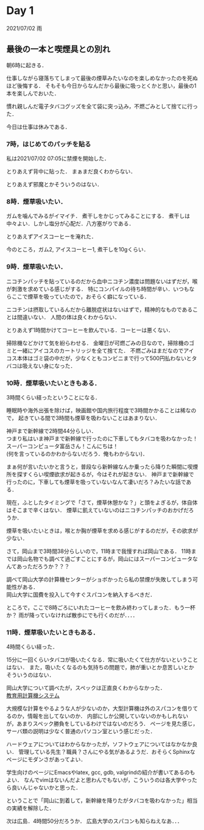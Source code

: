 # Day 1

2021/07/02 雨

## 最後の一本と喫煙具との別れ
朝6時に起きる．

仕事しながら寝落ちてしまって最後の煙草みたいなのを楽しめなかったのを死ぬほど後悔する．
そもそも今日からなんだから最後に吸っとくかと思い，最後の1本を楽しんでおいた．

慣れ親しんだ電子タバコグッズを全て袋に突っ込み，不燃ごみとして捨てに行った．

今日は仕事は休みである．

### 7時，はじめてのパッチを貼る

私は2021/07/02 07:05に禁煙を開始した．

とりあえず背中に貼った．
まぁまだ良くわからない．

とりあえず邪魔とかそういうのはない．

### 8時．煙草吸いたい．

ガムを噛んでみるがイマイチ．
煮干しをかじってみることにする．
煮干しは中々よい．しかし塩分が心配だ．八方塞がりである．

とりあえずアイスコーヒーを淹れた．

今のところ，ガム2, アイスコーヒー1, 煮干しを10gくらい．

### 9時．煙草吸いたい．
ニコチンパッチを貼っているのだから血中ニコチン濃度は問題ないはずだが，喉が刺激を求めている感じがする．
特にコンパイルの待ち時間が辛い．いつもならここで煙草を吸っていたので，おそらく癖になっている．

ニコチンは摂取しているんだから離脱症状はないはずで，精神的なものであることは間違いない．
人間の体は良くわからない．

とりあえず1時間かけてコーヒーを飲んでいる．コーヒーは悪くない．

掃除機などかけて気を紛らわせる．
金曜日が可燃ごみの日なので，掃除機のゴミと一緒にアイコスのカートリッジを全て捨てた．
不燃ごみはまだなのでアイコス本体はゴミ袋の中だが，少なくともコンビニまで行って500円払わないとタバコは吸えない身になった．

### 10時．煙草吸いたいときもある．
3時間くらい経ったということになる．

睡眠時や海外出張を除けば，映画館や国内旅行程度で3時間かかることは稀なので，
起きている間で3時間も煙草を吸わないことはあまりない．

神戸まで新幹線で2時間44分らしい．\
つまり私はいま神戸まで新幹線で行ったのに下車してもタバコを吸わなかった！ \
スーパーコンピュータ富岳さん！こんにちは！ \
(何を言っているのかわからないだろう．俺もわからない)．

まぁ何が言いたいかと言うと，普段なら新幹線なんか乗ったら降りた瞬間に喫煙所を探すくらい喫煙欲求が起きるが，今はそれが起きない．
神戸まで新幹線で行ったのに，下車しても煙草を吸っていないなんて凄いだろ？みたいな話である．

現在，ふとしたタイミングで「さて，煙草休憩かな？」と頭をよぎるが，体自体はそこまで辛くはない．
煙草に飢えていないのはニコチンパッチのおかげだろうか．

煙草を吸いたいときは，喉とか胸が煙草を求める感じがするのだが，その欲求が少ない．

さて，岡山まで3時間38分らしいので，11時まで我慢すれば岡山である．
11時までは岡山名物でも調べて過ごすことにするが，岡山にはスーパーコンピュータなんてあっただろうか？？？

調べて岡山大学の計算機センターがショボかったら私の禁煙が失敗してしまう可能性がある．\
岡山大学に国費を投入して今すぐスパコンを納入するべきだ．

ところで，ここで8時ごろにいれたコーヒーを飲み終わってしまった．もう一杯か？
雨が降っていなければ散歩にでも行くのだが．．．．

### 11時．煙草吸いたいときもある．
4時間くらい経った．

15分に一回くらいタバコが吸いたくなる．常に吸いたくて仕方がないということはない．
また，吸いたくなるのも気持ちの問題で，肺が重いとか息苦しいとかそういうのはない．

岡山大学について調べたが，スペックは正直良くわからなかった．\
[教育用計算機システム](http://www.edu.cs.okayama-u.ac.jp/info/edusys/)

大規模な計算をやるような人が少ないのか，大型計算機は外のスパコンを借りてるのか，情報を出してないのか．
内部にしか公開していないのかもしれないが，あまりスペック勝負をしているわけではないのだろう．
ページを見た感じ，サーバ類の説明は少なく普通のパソコン室という感じだった．

ハードウェアについてはわからなかったが，ソフトウェアについてはなかなか良い．
管理している先生？職員？さんにやる気があるようだ．おそらくSphinxなページにモダンさがあってよい．

学生向けのページにEmacsやlatex, gcc, gdb, valgrindの紹介が書いてあるのもよい．
なんでvimはないんだよと思わんでもないが，こういうのは各大学やったら良いんじゃないかと思った．

ということで「岡山に到着して，新幹線を降りたがタバコを吸わなかった」相当の実績を解除した．

次は広島．4時間50分だろうか．
広島大学のスパコンも知らねえなあ．．．
